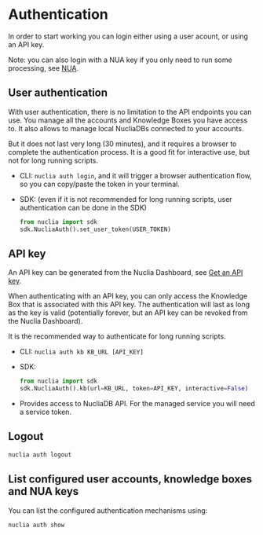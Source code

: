 # Authentication

In order to start working you can login either using a user acount, or using an API key.

Note: you can also login with a NUA key if you only need to run some processing, see [NUA](07-nua.md).

## User authentication

With user authentication, there is no limitation to the API endpoints you can use. You manage all the accounts and Knowledge Boxes you have access to. It also allows to manage local NucliaDBs connected to your accounts.

But it does not last very long (30 minutes), and it requires a browser to complete the authentication process.
It is a good fit for interactive use, but not for long running scripts.

- CLI: `nuclia auth login`, and it will trigger a browser authentication flow, so you can copy/paste the token in your terminal.

- SDK: (even if it is not recommended for long running scripts, user authentication can be done in the SDK)

  ```python
  from nuclia import sdk
  sdk.NucliaAuth().set_user_token(USER_TOKEN)
  ```

## API key

An API key can be generated from the Nuclia Dashboard, see [Get an API key](https://docs.nuclia.dev/docs/guides/getting-started/quick-start/push#get-an-api-key).

When authenticating with an API key, you can only access the Knowledge Box that is associated with this API key.
The authentication will last as long as the key is valid (potentially forever, but an API key can be revoked from the Nuclia Dashboard).

It is the recommended way to authenticate for long running scripts.

- CLI: `nuclia auth kb KB_URL [API_KEY]`
- SDK:

  ```python
  from nuclia import sdk
  sdk.NucliaAuth().kb(url=KB_URL, token=API_KEY, interactive=False)
  ```

- Provides access to NucliaDB API. For the managed service you will need a service token.

## Logout

```sh
nuclia auth logout
```

## List configured user accounts, knowledge boxes and NUA keys

You can list the configured authentication mechanisms using:

```bash
nuclia auth show
```
